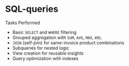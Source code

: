 # SQL-queries

Tasks Performed

- Basic `SELECT` and `WHERE` filtering
- Grouped aggregation with `SUM`, `AVG`, `MAX`, etc.
- `JOIN` (self-join) for same-invoice product combinations
- Subqueries for nested logic
- View creation for reusable insights
- Query optimization with indexes
